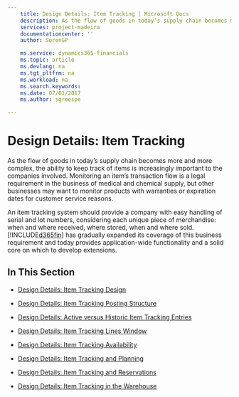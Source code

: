 ```yaml
---
    title: Design Details: Item Tracking | Microsoft Docs
    description: As the flow of goods in today’s supply chain becomes more and more complex, the ability to keep track of items is increasingly important to the companies involved. Monitoring an item’s transaction flow is a legal requirement in the business of medical and chemical supply, but other businesses may want to monitor products with warranties or expiration dates for customer service reasons.
    services: project-madeira
    documentationcenter: ''
    author: SorenGP

    ms.service: dynamics365-financials
    ms.topic: article
    ms.devlang: na
    ms.tgt_pltfrm: na
    ms.workload: na
    ms.search.keywords:
    ms.date: 07/01/2017
    ms.author: sgroespe

---
```

# Design Details: Item Tracking
As the flow of goods in today’s supply chain becomes more and more complex, the ability to keep track of items is increasingly important to the companies involved. Monitoring an item’s transaction flow is a legal requirement in the business of medical and chemical supply, but other businesses may want to monitor products with warranties or expiration dates for customer service reasons.  
  
 An item tracking system should provide a company with easy handling of serial and lot numbers, considering each unique piece of merchandise: when and where received, where stored, when and where sold. [!INCLUDE[d365fin](includes/d365fin_md.md)] has gradually expanded its coverage of this business requirement and today provides application-wide functionality and a solid core on which to develop extensions.  
  
## In This Section  
  
-   [Design Details: Item Tracking Design](design-details-item-tracking-design.md)  
  
-   [Design Details: Item Tracking Posting Structure](design-details-item-tracking-posting-structure.md)  
  
-   [Design Details: Active versus Historic Item Tracking Entries](design-details-active-versus-historic-item-tracking-entries.md)  
  
-   [Design Details: Item Tracking Lines Window](design-details-item-tracking-lines-window.md)  
  
-   [Design Details: Item Tracking Availability](design-details-item-tracking-availability.md)  
  
-   [Design Details: Item Tracking and Planning](design-details-item-tracking-and-planning.md)  
  
-   [Design Details: Item Tracking and Reservations](design-details-item-tracking-and-reservations.md)  
  
-   [Design Details: Item Tracking in the Warehouse](design-details-item-tracking-in-the-warehouse.md)